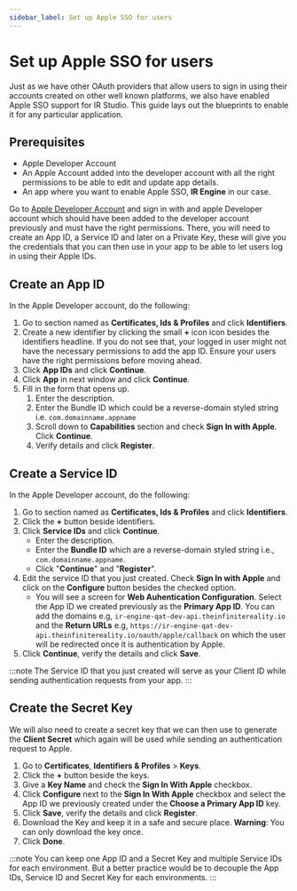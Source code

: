 ```yaml
---
sidebar_label: Set up Apple SSO for users
---
```


# Set up Apple SSO for users

Just as we have other OAuth providers that allow users to sign in using their accounts created on other well known platforms, we also have enabled Apple SSO support for IR Studio. This guide lays out the blueprints to enable it for any particular application.

## Prerequisites

- Apple Developer Account
- An Apple Account added into the developer account with all the right permissions to be able to edit and update app details.
- An app where you want to enable Apple SSO, **IR Engine** in our case.

Go to [Apple Developer Account](https://idmsa.apple.com/IDMSWebAuth/signin?appIdKey=891bd3417a7776362562d2197f89480a8547b108fd934911bcbea0110d07f757&path=%2Faccount%2F&rv=1) and sign in with and apple Developer account which should have been added to the developer account previously and must have the right permissions. There, you will need to create an App ID, a Service ID and later on a Private Key, these will give you the credentials that you can then use in your app to be able to let users log in using their Apple IDs.

## Create an App ID

In the Apple Developer account, do the following:

1. Go to section named as **Certificates, Ids & Profiles** and click **Identifiers**.
2. Create a new identifier by clicking the small **+** icon icon besides the identifiers headline. If you do not see that, your logged in user might not have the necessary permissions to add the app ID. Ensure your users have the right permissions before moving ahead.
3. Click **App IDs** and click **Continue**.
4. Click **App** in next window and click **Continue**.
5. Fill in the form that opens up.
   1. Enter the description.
   2. Enter the Bundle ID which could be a reverse-domain styled string i.e. `com.domainname.appname`
   3. Scroll down to **Capabilities** section and check **Sign In with Apple**. Click **Continue**.
   4. Verify details and click **Register**.

## Create a Service ID

In the Apple Developer account, do the following:

1. Go to section named as **Certificates, Ids & Profiles** and click **Identifiers**.
2. Click the **+** button beside identifiers.
3. Click **Service IDs** and click **Continue**.
   - Enter the description.
   - Enter the **Bundle ID** which are a reverse-domain styled string i.e., `com.domainname.appname`.
   - Click "**Continue**" and "**Register**".
4. Edit the service ID that you just created. Check **Sign In with Apple** and click on the **Configure** button besides the checked option.
   - You will see a screen for **Web Auhentication Configuration**. Select the App ID we created previously as the **Primary App ID**. You can add the domains e.g, `ir-engine-qat-dev-api.theinfinitereality.io` and the **Return URLs** e.g, `https://ir-engine-qat-dev-api.theinfinitereality.io/oauth/apple/callback` on which the user will be redirected once it is authentication by Apple.
5. Click **Continue**, verify the details and click **Save**.

:::note
The Service ID that you just created will serve as your Client ID while sending authentication requests from your app.
:::

## Create the Secret Key

We will also need to create a secret key that we can then use to generate the **Client Secret** which again will be used while sending an authentication request to Apple.

1. Go to **Certificates**, **Identifiers & Profiles** > **Keys**.
2. Click the **+** button beside the keys.
3. Give a **Key Name** and check the **Sign In With Apple** checkbox.
4. Click **Configure** next to the **Sign In With Apple** checkbox and select the App ID we previously created under the **Choose a Primary App ID** key.
5. Click **Save**, verify the details and click **Register**.
6. Download the Key and keep it in a safe and secure place. **Warning**: You can only download the key once.
7. Click **Done**.

:::note
You can keep one App ID and a Secret Key and multiple Service IDs for each environment. But a better practice would be to decouple the App IDs, Service ID and Secret Key for each environments.
:::
